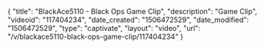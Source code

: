 {
    "title": "BlackAce5110 - Black Ops Game Clip",
    "description": "Game Clip",
    "videoid": "117404234",
    "date_created": "1506472529",
    "date_modified": "1506472529",
    "type": "captivate",
    "layout": "video",
    "url": "\/v\/blackace5110-black-ops-game-clip\/117404234"
}
